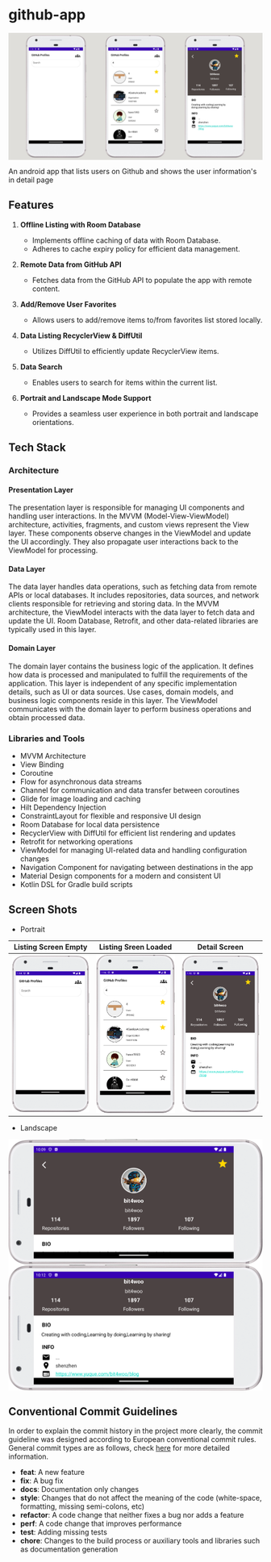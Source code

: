 # github-app
<img src="/docs/banner.jpg" align="center"/>

 An android app that lists users on Github and shows the user information's in detail page

 ## Features

1. **Offline Listing with Room Database**
   - Implements offline caching of data with Room Database.
   - Adheres to cache expiry policy for efficient data management.

2. **Remote Data from GitHub API**
   - Fetches data from the GitHub API to populate the app with remote content.

3. **Add/Remove User Favorites**
   - Allows users to add/remove items to/from favorites list stored locally.

4. **Data Listing RecyclerView & DiffUtil**
   - Utilizes DiffUtil to efficiently update RecyclerView items.

5. **Data Search**
   - Enables users to search for items within the current list.

6. **Portrait and Landscape Mode Support**
   - Provides a seamless user experience in both portrait and landscape orientations. 

 ## Tech Stack

### Architecture

#### Presentation Layer
The presentation layer is responsible for managing UI components and handling user interactions. In the MVVM (Model-View-ViewModel) architecture, activities, fragments, and custom views represent the View layer. These components observe changes in the ViewModel and update the UI accordingly. They also propagate user interactions back to the ViewModel for processing.

#### Data Layer
The data layer handles data operations, such as fetching data from remote APIs or local databases. It includes repositories, data sources, and network clients responsible for retrieving and storing data. In the MVVM architecture, the ViewModel interacts with the data layer to fetch data and update the UI. Room Database, Retrofit, and other data-related libraries are typically used in this layer.

#### Domain Layer
The domain layer contains the business logic of the application. It defines how data is processed and manipulated to fulfill the requirements of the application. This layer is independent of any specific implementation details, such as UI or data sources. Use cases, domain models, and business logic components reside in this layer. The ViewModel communicates with the domain layer to perform business operations and obtain processed data.

### Libraries and Tools
- MVVM Architecture
- View Binding
- Coroutine
- Flow for asynchronous data streams
- Channel for communication and data transfer between coroutines
- Glide for image loading and caching
- Hilt Dependency Injection
- ConstraintLayout for flexible and responsive UI design
- Room Database for local data persistence
- RecyclerView with DiffUtil for efficient list rendering and updates
- Retrofit for networking operations
- ViewModel for managing UI-related data and handling configuration changes
- Navigation Component for navigating between destinations in the app
- Material Design components for a modern and consistent UI
- Kotlin DSL for Gradle build scripts

## Screen Shots

* Portrait 

|                  Listing Screen Empty              | Listing Sreen Loaded                                | Detail Screen                                       |
| -------------------------------------------------- | --------------------------------------------------- | -------------------------------------------------- |
| ![Listing Screen Empty ](/docs/ss_1.png)           | ![Listing Sreen Loaded ](/docs/ss_2.png)            | ![Detail Screen ](/docs/ss_3.png)                   |

* Landscape 

<img src="/docs/ss_4.png" align="center"/>
<img src="/docs/ss_5.png" align="center"/>

## Conventional Commit Guidelines

In order to explain the commit history in the project more clearly, the commit guideline was designed according to European conventional commit rules. General commit types are as follows, check [here](https://ec.europa.eu/component-library/v1.15.0/eu/docs/conventions/git/) for more detailed information.

* **feat**: A new feature
* **fix**: A bug fix
* **docs**: Documentation only changes
* **style**: Changes that do not affect the meaning of the code (white-space, formatting, missing semi-colons, etc)
* **refactor**: A code change that neither fixes a bug nor adds a feature
* **perf**: A code change that improves performance
* **test**: Adding missing tests
* **chore**: Changes to the build process or auxiliary tools and libraries such as documentation generation
